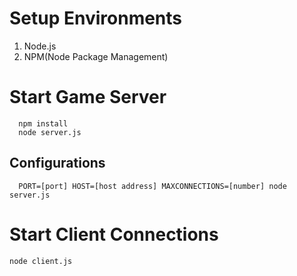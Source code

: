 # Setup Environments
1. Node.js
2. NPM(Node Package Management)

# Start Game Server
```
  npm install
  node server.js
```
## Configurations
  ```
    PORT=[port] HOST=[host address] MAXCONNECTIONS=[number] node server.js
  ```

# Start Client Connections
```
node client.js
```


